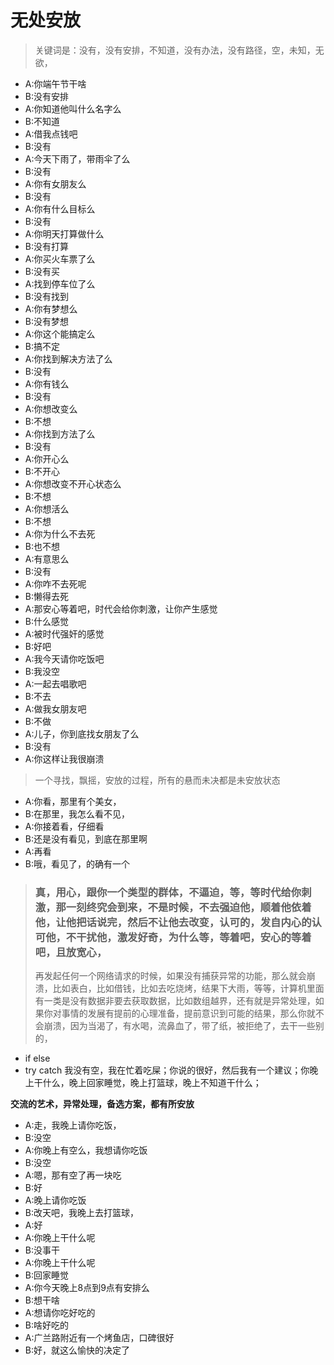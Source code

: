 # 无处安放



> 关键词是：没有，没有安排，不知道，没有办法，没有路径，空，未知，无欲，

* A:你端午节干啥
* B:没有安排
* A:你知道他叫什么名字么
* B:不知道
* A:借我点钱吧
* B:没有
* A:今天下雨了，带雨伞了么
* B:没有
* A:你有女朋友么
* B:没有
* A:你有什么目标么
* B:没有
* A:你明天打算做什么
* B:没有打算
* A:你买火车票了么
* B:没有买
* A:找到停车位了么
* B:没有找到
* A:你有梦想么
* B:没有梦想
* A:你这个能搞定么
* B:搞不定
* A:你找到解决方法了么
* B:没有
* A:你有钱么
* B:没有
* A:你想改变么
* B:不想
* A:你找到方法了么
* B:没有
* A:你开心么
* B:不开心
* A:你想改变不开心状态么
* B:不想
* A:你想活么
* B:不想
* A:你为什么不去死
* B:也不想
* A:有意思么
* B:没有
* A:你咋不去死呢
* B:懒得去死
* A:那安心等着吧，时代会给你刺激，让你产生感觉
* B:什么感觉
* A:被时代强奸的感觉
* B:好吧
* A:我今天请你吃饭吧
* B:我没空
* A:一起去唱歌吧
* B:不去
* A:做我女朋友吧
* B:不做
* A:儿子，你到底找女朋友了么
* B:没有
* A:你这样让我很崩溃

> 一个寻找，飘摇，安放的过程，所有的悬而未决都是未安放状态

* A:你看，那里有个美女，
* B:在那里，我怎么看不见，
* A:你接着看，仔细看
* B:还是没有看见，到底在那里啊
* A:再看
* B:哦，看见了，的确有一个

> ### 真，用心，跟你一个类型的群体，不逼迫，等，等时代给你刺激，那一刻终究会到来，不是时候，不去强迫他，顺着他依着他，让他把话说完，然后不让他去改变，认可的，发自内心的认可他，不干扰他，激发好奇，为什么等，等着吧，安心的等着吧，且放宽心，
>
> 再发起任何一个网络请求的时候，如果没有捕获异常的功能，那么就会崩溃，比如表白，比如借钱，比如去吃烧烤，结果下大雨，等等，计算机里面有一类是没有数据非要去获取数据，比如数组越界，还有就是异常处理，如果你对事情的发展有提前的心理准备，提前意识到可能的结果，那么你就不会崩溃，因为当渴了，有水喝，流鼻血了，带了纸，被拒绝了，去干一些别的，

* if else
* try catch 我没有空，我在忙着吃屎；你说的很好，然后我有一个建议；你晚上干什么，晚上回家睡觉，晚上打篮球，晚上不知道干什么；

**交流的艺术，异常处理，备选方案，都有所安放**

* A:走，我晚上请你吃饭，
* B:没空
* A:你晚上有空么，我想请你吃饭
* B:没空
* A:嗯，那有空了再一块吃
* B:好
* A:晚上请你吃饭
* B:改天吧，我晚上去打篮球，
* A:好
* A:你晚上干什么呢
* B:没事干
* A:你晚上干什么呢
* B:回家睡觉
* A:你今天晚上8点到9点有安排么
* B:想干啥
* A:想请你吃好吃的
* B:啥好吃的
* A:广兰路附近有一个烤鱼店，口碑很好
* B:好，就这么愉快的决定了

